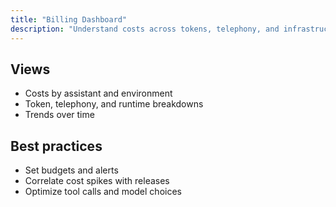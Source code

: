 ```yaml
---
title: "Billing Dashboard"
description: "Understand costs across tokens, telephony, and infrastructure."
---
```


## Views

- Costs by assistant and environment
- Token, telephony, and runtime breakdowns
- Trends over time

## Best practices

- Set budgets and alerts
- Correlate cost spikes with releases
- Optimize tool calls and model choices
